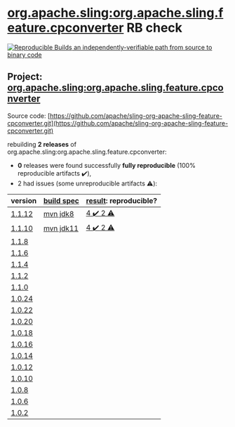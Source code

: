 [org.apache.sling:org.apache.sling.feature.cpconverter](https://search.maven.org/artifact/org.apache.sling/org.apache.sling.feature.cpconverter/) RB check
=======

[![Reproducible Builds](https://reproducible-builds.org/images/logos/rb.svg) an independently-verifiable path from source to binary code](https://reproducible-builds.org/)

## Project: [org.apache.sling:org.apache.sling.feature.cpconverter](https://search.maven.org/artifact/org.apache.sling/org.apache.sling.feature.cpconverter/)

Source code: [https://github.com/apache/sling-org-apache-sling-feature-cpconverter.git](https://github.com/apache/sling-org-apache-sling-feature-cpconverter.git)

rebuilding **2 releases** of org.apache.sling:org.apache.sling.feature.cpconverter:
- **0** releases were found successfully **fully reproducible** (100% reproducible artifacts :heavy_check_mark:),
- 2 had issues (some unreproducible artifacts :warning:):

| version | [build spec](BUILDSPEC.md) | [result](https://reproducible-builds.org/docs/jvm/): reproducible? |
| -- | --------- | ------ |
| [1.1.12](https://search.maven.org/artifact/org.apache.sling/org.apache.sling.feature.cpconverter/1.1.12/pom) | [mvn jdk8](org.apache.sling.feature.cpconverter-1.1.12.buildspec) | [4 :heavy_check_mark:  2 :warning:](org.apache.sling.feature.cpconverter-1.1.12.buildcompare) |
| [1.1.10](https://search.maven.org/artifact/org.apache.sling/org.apache.sling.feature.cpconverter/1.1.10/pom) | [mvn jdk11](org.apache.sling.feature.cpconverter-1.1.10.buildspec) | [4 :heavy_check_mark:  2 :warning:](org.apache.sling.feature.cpconverter-1.1.10.buildcompare) |
| [1.1.8](https://search.maven.org/artifact/org.apache.sling/org.apache.sling.feature.cpconverter/1.1.8/pom) | | |
| [1.1.6](https://search.maven.org/artifact/org.apache.sling/org.apache.sling.feature.cpconverter/1.1.6/pom) | | |
| [1.1.4](https://search.maven.org/artifact/org.apache.sling/org.apache.sling.feature.cpconverter/1.1.4/pom) | | |
| [1.1.2](https://search.maven.org/artifact/org.apache.sling/org.apache.sling.feature.cpconverter/1.1.2/pom) | | |
| [1.1.0](https://search.maven.org/artifact/org.apache.sling/org.apache.sling.feature.cpconverter/1.1.0/pom) | | |
| [1.0.24](https://search.maven.org/artifact/org.apache.sling/org.apache.sling.feature.cpconverter/1.0.24/pom) | | |
| [1.0.22](https://search.maven.org/artifact/org.apache.sling/org.apache.sling.feature.cpconverter/1.0.22/pom) | | |
| [1.0.20](https://search.maven.org/artifact/org.apache.sling/org.apache.sling.feature.cpconverter/1.0.20/pom) | | |
| [1.0.18](https://search.maven.org/artifact/org.apache.sling/org.apache.sling.feature.cpconverter/1.0.18/pom) | | |
| [1.0.16](https://search.maven.org/artifact/org.apache.sling/org.apache.sling.feature.cpconverter/1.0.16/pom) | | |
| [1.0.14](https://search.maven.org/artifact/org.apache.sling/org.apache.sling.feature.cpconverter/1.0.14/pom) | | |
| [1.0.12](https://search.maven.org/artifact/org.apache.sling/org.apache.sling.feature.cpconverter/1.0.12/pom) | | |
| [1.0.10](https://search.maven.org/artifact/org.apache.sling/org.apache.sling.feature.cpconverter/1.0.10/pom) | | |
| [1.0.8](https://search.maven.org/artifact/org.apache.sling/org.apache.sling.feature.cpconverter/1.0.8/pom) | | |
| [1.0.6](https://search.maven.org/artifact/org.apache.sling/org.apache.sling.feature.cpconverter/1.0.6/pom) | | |
| [1.0.2](https://search.maven.org/artifact/org.apache.sling/org.apache.sling.feature.cpconverter/1.0.2/pom) | | |
